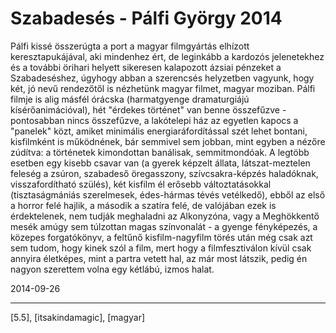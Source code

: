 # Szabadesés - Pálfi György 2014

Pálfi kissé összerúgta a port a magyar filmgyártás elhízott keresztapukájával, aki mindenhez ért, de leginkább a kardozós jelenetekhez és a további örihari helyett sikeresen kalapozott ázsiai pénzeket a Szabadeséshez, úgyhogy abban a szerencsés helyzetben vagyunk, hogy két, jó nevű rendezőtől is nézhetünk magyar filmet, magyar moziban. Pálfi filmje is alig másfél órácska (harmatgyenge dramaturgiájú kísérőanimációval), hét "érdekes történet" van benne összefűzve - pontosabban nincs összefűzve, a lakótelepi ház az egyetlen kapocs a "panelek" közt, amiket minimális energiaráfordítással szét lehet bontani, kisfilmként is működnének, bár semmivel sem jobban, mint egyben a nézőre zúdítva: a történetek kimondottan banálisak, semmitmondóak. A legtöbb esetben egy kisebb csavar van (a gyerek képzelt állata, látszat-meztelen feleség a zsúron, szabadeső öregasszony, szívcsakra-képzés haladóknak, visszafordítható szülés), két kisfilm él erősebb változtatásokkal (tisztaságmániás szerelmesek, édes-hármas tévés vetélkedő), ebből az első a horror felé hajlik, a második a szatíra felé, de valójában ezek is érdektelenek, nem tudják meghaladni az Alkonyzóna, vagy a Meghökkentő mesék amúgy sem túlzottan magas színvonalát - a gyenge fényképezés, a közepes forgatókönyv, a feltűnő kisfilm-nagyfilm törés után még csak azt sem tudom, hogy kinek szól a film, mert hogy a filmfesztiválon kívül csak annyira életképes, mint a partra vetett hal, az már most látszik, pedig én nagyon szerettem volna egy kétlábú, izmos halat.

2014-09-26 

----

[5.5], [itsakindamagic], [magyar]
